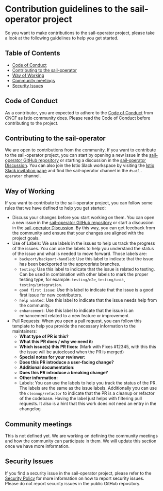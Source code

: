 # Contribution guidelines to the sail-operator project

So you want to make contributions to the sail-operator project, please take a look at the following guidelines to help you get started.

## Table of Contents

- [Code of Conduct](#code-of-conduct)
- [Contributing to the sail-operator](#contributing-to-the-sail-operator)
- [Way of Working](#way-of-working)
- [Community meetings](#community-meetings)
- [Security Issues](#security-issues)

## Code of Conduct

As a contributor, you are expected to adhere to the [Code of Conduct](https://github.com/cncf/foundation/blob/main/code-of-conduct.md) from CNCF as Istio community does. Please read the Code of Conduct before contributing to the project.

## Contributing to the sail-operator

We are open to contributions from the community. If you want to contribute to the sail-operator project, you can start by opening a new issue in the [sail-operator GitHub repository](https://github.com/istio-ecosystem/sail-operator/issues) or starting a discussion in the [sail-operator Discussion](https://github.com/istio-ecosystem/sail-operator/discussions). You can also join the Istio Slack workspace by visiting the [Istio Slack invitation page](https://slack.istio.io/) and find the sail-operator channel in the `#sail-operator` channel.

## Way of Working

If you want to contribute to the sail-operator project, you can follow some rules that we have defined to help you get started:

- Discuss your changes before you start working on them. You can open a new issue in the [sail-operator GitHub repository](https://github.com/istio-ecosystem/sail-operator/issues) or start a discussion in the [sail-operator Discussion](https://github.com/istio-ecosystem/sail-operator/discussions). By this way, you can get feedback from the community and ensure that your changes are aligned with the project goals.
- Use of Labels: We use labels in the issues to help us track the progress of the issues. You can use the labels to help you understand the status of the issue and what is needed to move forward. Those labels are:
  - `backport/backport-handled`: Use this label to indicate that the issue has been backported to the appropriate branches.
  - `testing`: Use this label to indicate that the issue is related to testing. Can be used in combination with other labels to mark the proper testing type, for example: `testing/e2e`, `testing/unit`, `testing/integration`.
  - `good first issue`: Use this label to indicate that the issue is a good first issue for new contributors.
  - `help wanted`: Use this label to indicate that the issue needs help from the community.
  - `enhancement`: Use this label to indicate that the issue is an enhancement related to a new feature or improvement.
- Pull Requests: When you open a pull request, you can follow this template to help you provide the necessary information to the maintainers:
  - **What type of PR is this?**
  - **What this PR does / why we need it:**
  - **Which issue(s) this PR fixes:** (Mark with Fixes #12345, with this this the issue will be autoclosed when the PR is merged)
  - **Special notes for your reviewer:**
  - **Does this PR introduce a user-facing change?**
  - **Additional documentation:**
  - **Does this PR introduce a breaking change?**
  - **Other information:**
  - Labels: You can use the labels to help you track the status of the PR. The labels are the same as the issue labels. Additionally you can use the `cleanup/refactor` to indicate that the PR is a cleanup or refactor of the codebase. Having the label just helps with filtering pull requests. It also is a hint that this work does not need an entry in the changelog

## Community meetings

This is not defined yet. We are working on defining the community meetings and how the community can participate in them. We will update this section once we have more information.

## Security Issues

If you find a security issue in the sail-operator project, please refer to the [Security Policy](https://github.com/istio-ecosystem/sail-operator/security/policy) for more information on how to report security issues. Please do not report security issues in the public GitHub repository.